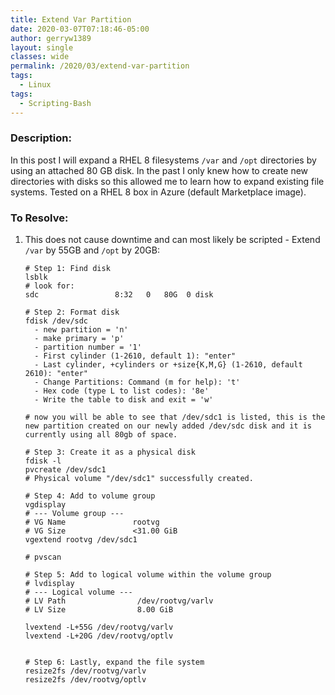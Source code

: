 ```yaml
---
title: Extend Var Partition
date: 2020-03-07T07:18:46-05:00
author: gerryw1389
layout: single
classes: wide
permalink: /2020/03/extend-var-partition
tags:
  - Linux
tags:
  - Scripting-Bash
---
```

<!--more-->

### Description:

In this post I will expand a RHEL 8 filesystems `/var` and `/opt` directories by using an attached 80 GB disk. In the past I only knew how to create new directories with disks so this allowed me to learn how to expand existing file systems. Tested on a RHEL 8 box in Azure (default Marketplace image).

### To Resolve:

1. This does not cause downtime and can most likely be scripted - Extend `/var` by 55GB and `/opt` by 20GB:

   ```shell
   # Step 1: Find disk
   lsblk
   # look for:
   sdc                 8:32   0   80G  0 disk
   
   # Step 2: Format disk
   fdisk /dev/sdc
     - new partition = 'n'
     - make primary = 'p'
     - partition number = '1'
     - First cylinder (1-2610, default 1): "enter"
     - Last cylinder, +cylinders or +size{K,M,G} (1-2610, default 2610): "enter"
     - Change Partitions: Command (m for help): 't'
     - Hex code (type L to list codes): '8e'
     - Write the table to disk and exit = 'w'
   
   # now you will be able to see that /dev/sdc1 is listed, this is the new partition created on our newly added /dev/sdc disk and it is currently using all 80gb of space.
   
   # Step 3: Create it as a physical disk
   fdisk -l
   pvcreate /dev/sdc1
   # Physical volume "/dev/sdc1" successfully created.
   
   # Step 4: Add to volume group
   vgdisplay
   # --- Volume group ---
   # VG Name               rootvg
   # VG Size               <31.00 GiB
   vgextend rootvg /dev/sdc1
   
   # pvscan
   
   # Step 5: Add to logical volume within the volume group 
   # lvdisplay
   # --- Logical volume ---
   # LV Path                /dev/rootvg/varlv
   # LV Size                8.00 GiB
   
   lvextend -L+55G /dev/rootvg/varlv
   lvextend -L+20G /dev/rootvg/optlv
   
   
   # Step 6: Lastly, expand the file system 
   resize2fs /dev/rootvg/varlv
   resize2fs /dev/rootvg/optlv
   
   ```


